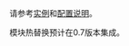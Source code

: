 
请参考[实例](https://github.com/reducejs/reduce-web-component/tree/master/example/transform)和[配置说明](../api/configure.md)。

<p class="note">
模块热替换预计在0.7版本集成。
</p>

